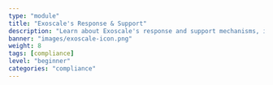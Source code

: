 ```yaml
---
type: "module"
title: "Exoscale's Response & Support"
description: "Learn about Exoscale's response and support mechanisms, including incident management, customer support, and compliance with industry standards."
banner: "images/exoscale-icon.png"
weight: 8
tags: [compliance]
level: "beginner"
categories: "compliance"
---
```

